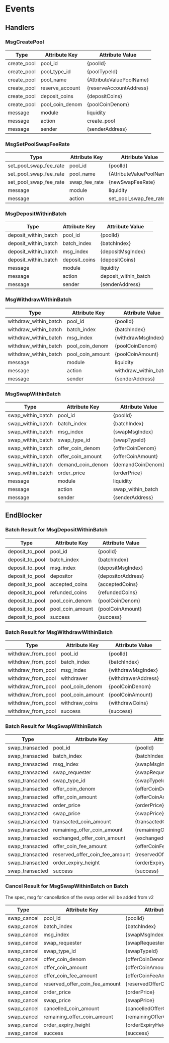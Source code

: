 <!--
order: 7
-->

# Events

## Handlers

### MsgCreatePool

| Type        | Attribute Key   | Attribute Value          |
| ----------- | --------------- | ------------------------ |
| create_pool | pool_id         | {poolId}                 |
| create_pool | pool_type_id    | {poolTypeId}             |
| create_pool | pool_name       | {AttributeValuePoolName} |
| create_pool | reserve_account | {reserveAccountAddress}  |
| create_pool | deposit_coins   | {depositCoins}           |
| create_pool | pool_coin_denom | {poolCoinDenom}          |
| message     | module          | liquidity                |
| message     | action          | create_pool              |
| message     | sender          | {senderAddress}          |

### MsgSetPoolSwapFeeRate

| Type                   | Attribute Key | Attribute Value          |
| ---------------------- | ------------- | ------------------------ |
| set_pool_swap_fee_rate | pool_id       | {poolId}                 |
| set_pool_swap_fee_rate | pool_name     | {AttributeValuePoolName} |
| set_pool_swap_fee_rate | swap_fee_rate | {newSwapFeeRate}         |
| message                | module        | liquidity                |
| message                | action        | set_pool_swap_fee_rate   |

### MsgDepositWithinBatch

| Type                 | Attribute Key | Attribute Value      |
| -------------------- | ------------- | -------------------- |
| deposit_within_batch | pool_id       | {poolId}             |
| deposit_within_batch | batch_index   | {batchIndex}         |
| deposit_within_batch | msg_index     | {depositMsgIndex}    |
| deposit_within_batch | deposit_coins | {depositCoins}       |
| message              | module        | liquidity            |
| message              | action        | deposit_within_batch |
| message              | sender        | {senderAddress}      |

### MsgWithdrawWithinBatch

| Type                  | Attribute Key    | Attribute Value       |
| --------------------- | ---------------- | --------------------- |
| withdraw_within_batch | pool_id          | {poolId}              |
| withdraw_within_batch | batch_index      | {batchIndex}          |
| withdraw_within_batch | msg_index        | {withdrawMsgIndex}    |
| withdraw_within_batch | pool_coin_denom  | {poolCoinDenom}       |
| withdraw_within_batch | pool_coin_amount | {poolCoinAmount}      |
| message               | module           | liquidity             |
| message               | action           | withdraw_within_batch |
| message               | sender           | {senderAddress}       |

### MsgSwapWithinBatch

| Type              | Attribute Key     | Attribute Value   |
| ----------------- | ----------------- | ----------------- |
| swap_within_batch | pool_id           | {poolId}          |
| swap_within_batch | batch_index       | {batchIndex}      |
| swap_within_batch | msg_index         | {swapMsgIndex}    |
| swap_within_batch | swap_type_id      | {swapTypeId}      |
| swap_within_batch | offer_coin_denom  | {offerCoinDenom}  |
| swap_within_batch | offer_coin_amount | {offerCoinAmount} |
| swap_within_batch | demand_coin_denom | {demandCoinDenom} |
| swap_within_batch | order_price       | {orderPrice}      |
| message           | module            | liquidity         |
| message           | action            | swap_within_batch |
| message           | sender            | {senderAddress}   |

## EndBlocker

### Batch Result for MsgDepositWithinBatch

| Type            | Attribute Key    | Attribute Value    |
| --------------- | ---------------- | ------------------ |
| deposit_to_pool | pool_id          | {poolId}           |
| deposit_to_pool | batch_index      | {batchIndex}       |
| deposit_to_pool | msg_index        | {depositMsgIndex}  |
| deposit_to_pool | depositor        | {depositorAddress} |
| deposit_to_pool | accepted_coins   | {acceptedCoins}    |
| deposit_to_pool | refunded_coins   | {refundedCoins}    |
| deposit_to_pool | pool_coin_denom  | {poolCoinDenom}    |
| deposit_to_pool | pool_coin_amount | {poolCoinAmount}   |
| deposit_to_pool | success          | {success}          |

### Batch Result for MsgWithdrawWithinBatch

| Type               | Attribute Key    | Attribute Value     |
| ------------------ | ---------------- | ------------------- |
| withdraw_from_pool | pool_id          | {poolId}            |
| withdraw_from_pool | batch_index      | {batchIndex}        |
| withdraw_from_pool | msg_index        | {withdrawMsgIndex}  |
| withdraw_from_pool | withdrawer       | {withdrawerAddress} |
| withdraw_from_pool | pool_coin_denom  | {poolCoinDenom}     |
| withdraw_from_pool | pool_coin_amount | {poolCoinAmount}    |
| withdraw_from_pool | withdraw_coins   | {withdrawCoins}     |
| withdraw_from_pool | success          | {success}           |

### Batch Result for MsgSwapWithinBatch

| Type            | Attribute Key                  | Attribute Value              |
| --------------- | ------------------------------ | ---------------------------- |
| swap_transacted | pool_id                        | {poolId}                     |
| swap_transacted | batch_index                    | {batchIndex}                 |
| swap_transacted | msg_index                      | {swapMsgIndex}               |
| swap_transacted | swap_requester                 | {swapRequesterAddress}       |
| swap_transacted | swap_type_id                   | {swapTypeId}                 |
| swap_transacted | offer_coin_denom               | {offerCoinDenom}             |
| swap_transacted | offer_coin_amount              | {offerCoinAmount}            |
| swap_transacted | order_price                    | {orderPrice}                 |
| swap_transacted | swap_price                     | {swapPrice}                  |
| swap_transacted | transacted_coin_amount         | {transactedCoinAmount}       |
| swap_transacted | remaining_offer_coin_amount    | {remainingOfferCoinAmount}   |
| swap_transacted | exchanged_offer_coin_amount    | {exchangedOfferCoinAmount}   |
| swap_transacted | offer_coin_fee_amount          | {offerCoinFeeAmount}         |
| swap_transacted | reserved_offer_coin_fee_amount | {reservedOfferCoinFeeAmount} |
| swap_transacted | order_expiry_height            | {orderExpiryHeight}          |
| swap_transacted | success                        | {success}                    |

### Cancel Result for MsgSwapWithinBatch on Batch

The spec, msg for cancellation of the swap order will be added from v2

| Type        | Attribute Key                  | Attribute Value              |
| ----------- | ------------------------------ | ---------------------------- |
| swap_cancel | pool_id                        | {poolId}                     |
| swap_cancel | batch_index                    | {batchIndex}                 |
| swap_cancel | msg_index                      | {swapMsgIndex}               |
| swap_cancel | swap_requester                 | {swapRequesterAddress}       |
| swap_cancel | swap_type_id                   | {swapTypeId}                 |
| swap_cancel | offer_coin_denom               | {offerCoinDenom}             |
| swap_cancel | offer_coin_amount              | {offerCoinAmount}            |
| swap_cancel | offer_coin_fee_amount          | {offerCoinFeeAmount}         |
| swap_cancel | reserved_offer_coin_fee_amount | {reservedOfferCoinFeeAmount} |
| swap_cancel | order_price                    | {orderPrice}                 |
| swap_cancel | swap_price                     | {swapPrice}                  |
| swap_cancel | cancelled_coin_amount          | {cancelledOfferCoinAmount}   |
| swap_cancel | remaining_offer_coin_amount    | {remainingOfferCoinAmount}   |
| swap_cancel | order_expiry_height            | {orderExpiryHeight}          |
| swap_cancel | success                        | {success}                    |
